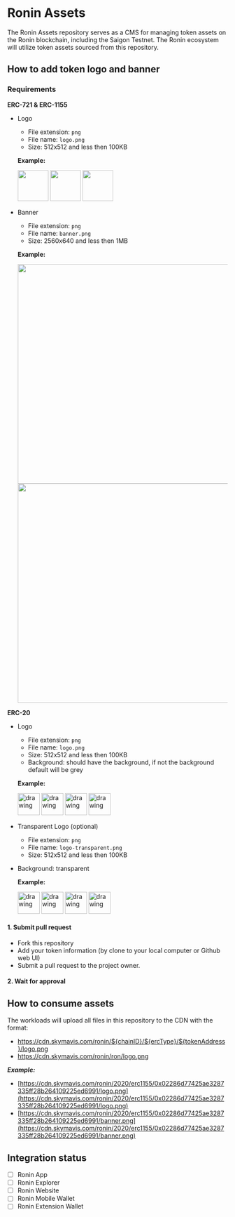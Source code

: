 # Ronin Assets

The Ronin Assets repository serves as a CMS for managing token assets on the Ronin blockchain, including the Saigon Testnet. 
The Ronin ecosystem will utilize token assets sourced from this repository.

## How to add token logo and banner

### Requirements 

**ERC-721 & ERC-1155**
- Logo
  - File extension: `png`
  - File name: `logo.png`
  - Size: 512x512 and less then 100KB
  
  **Example:**
  
    <img src="https://cdn.skymavis.com/ronin/2020/erc721/0xd78efaec85c1a4f42e6edb7209067702a2be8c90/logo.png" width="70"/>
    <img src="https://cdn.skymavis.com/ronin/2020/erc721/0x1f7c16fce4fc894143afb5545bf04f676bf7dcf3/logo.png" width="70"/>
    <img src="https://cdn.skymavis.com/ronin/2020/erc721/0xa038c593115f6fcd673f6833e15462b475994879/logo.png" width="70"/>
- Banner
  - File extension: `png`
  - File name: `banner.png`
  - Size: 2560x640 and less then 1MB
  
  **Example:**
  
    <img src="https://cdn.skymavis.com/ronin/2020/erc721/0xa038c593115f6fcd673f6833e15462b475994879/banner.png" width="500"/>
    <img src="https://cdn.skymavis.com/ronin/2020/erc721/0xd78efaec85c1a4f42e6edb7209067702a2be8c90/banner.png" width="500"/>
**ERC-20**
- Logo
  - File extension: `png`
  - File name: `logo.png`
  - Size: 512x512 and less then 100KB
  - Background: should have the background, if not the background default will be grey
  
  **Example:**

  <img src="https://cdn.skymavis.com/ronin/2020/erc20/0x7eae20d11ef8c779433eb24503def900b9d28ad7/logo.png" alt="drawing" width="50"/>
  <img src="https://cdn.skymavis.com/ronin/2020/erc20/0xa8754b9fa15fc18bb59458815510e40a12cd2014/logo.png" alt="drawing" width="50"/>
  <img src="https://cdn.skymavis.com/ronin/2020/erc20/0x97a9107c1793bc407d6f527b77e7fff4d812bece/logo.png" alt="drawing" width="50"/>
  <img src="https://cdn.skymavis.com/ronin/2020/ron/logo.png" alt="drawing" width="50"/>

  
- Transparent Logo (optional)
  - File extension: `png`
  - File name: `logo-transparent.png`
  - Size: 512x512 and less then 100KB
- Background: transparent

  **Example:**

  <img src="https://cdn.skymavis.com/ronin/2020/erc20/0x7eae20d11ef8c779433eb24503def900b9d28ad7/logo-transparent.png" alt="drawing" width="50"/>
  <img src="https://cdn.skymavis.com/ronin/2020/erc20/0xa8754b9fa15fc18bb59458815510e40a12cd2014/logo-transparent.png" alt="drawing" width="50"/>
  <img src="https://cdn.skymavis.com/ronin/2020/erc20/0x97a9107c1793bc407d6f527b77e7fff4d812bece/logo-transparent.png" alt="drawing" width="50"/>
  <img src="https://cdn.skymavis.com/ronin/2020/ron/logo-transparent.png" alt="drawing" width="50"/>

#### 1. Submit pull request

- Fork this repository
- Add your token information (by clone to your local computer or Github web UI)
- Submit a pull request to the project owner.


#### 2. Wait for approval

## How to consume assets

The workloads will upload all files in this repository to the CDN with the format:
- https://cdn.skymavis.com/ronin/${chainID}/${ercType}/${tokenAddress}/logo.png
- https://cdn.skymavis.com/ronin/ron/logo.png

**_Example:_** 
- [https://cdn.skymavis.com/ronin/2020/erc1155/0x02286d77425ae3287335ff28b264109225ed6991/logo.png](https://cdn.skymavis.com/ronin/2020/erc1155/0x02286d77425ae3287335ff28b264109225ed6991/logo.png)
- [https://cdn.skymavis.com/ronin/2020/erc1155/0x02286d77425ae3287335ff28b264109225ed6991/banner.png](https://cdn.skymavis.com/ronin/2020/erc1155/0x02286d77425ae3287335ff28b264109225ed6991/banner.png)

## Integration status

- [ ] Ronin App
- [ ] Ronin Explorer
- [ ] Ronin Website
- [ ] Ronin Mobile Wallet
- [ ] Ronin Extension Wallet
